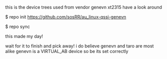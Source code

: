  this is the device trees used from vendor
  genevn
  xt2315
have a look around


$ repo init https://github.com/sosRR/au_linux-qssi-genevn

$ repo sync


 this made my day!
 
 wait for it to finish and pick away!
 i do believe genevn and taro are most alike
 genevn is a VIRTUAL_AB device so be
 its set correctly



